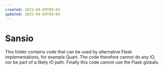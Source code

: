 ```yaml
---
created: 2025-04-09T09:03
updated: 2025-04-09T09:04
---
```

# Sansio

This folder contains code that can be used by alternative Flask
implementations, for example Quart. The code therefore cannot do any
IO, nor be part of a likely IO path. Finally this code cannot use the
Flask globals.
